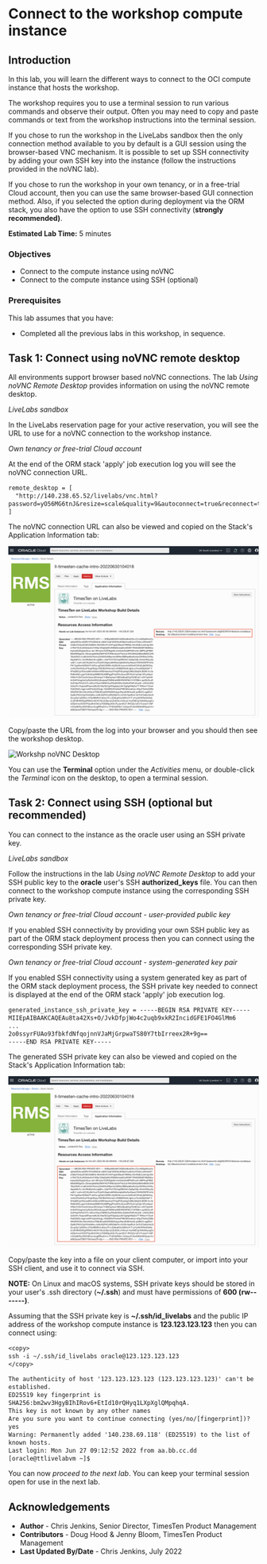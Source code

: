 # Connect to the workshop compute instance

## Introduction

In this lab, you will learn the different ways to connect to the OCI compute instance that hosts the workshop.

The workshop requires you to use a terminal session to run various commands and observe their output. Often you may need to copy and paste commands or text from the workshop instructions into the terminal session.

If you chose to run the workshop in the LiveLabs sandbox then the only connection method available to you by default is a GUI session using the browser-based VNC mechanism. It is possible to set up SSH connectivity by adding your own SSH key into the instance (follow the instructions provided in the noVNC lab).

If you chose to run the workshop in your own tenancy, or in a free-trial Cloud account, then you can use the same browser-based GUI connection method. Also, if you selected the option during deployment via the ORM stack, you also have the option to use SSH connectivity (**strongly recommended)**. 

**Estimated Lab Time:** 5 minutes

### Objectives

- Connect to the compute instance using noVNC
- Connect to the compute instance using SSH (optional)

### Prerequisites

This lab assumes that you have:

- Completed all the previous labs in this workshop, in sequence.

## Task 1: Connect using noVNC remote desktop

All environments support browser based noVNC connections. The lab *Using noVNC Remote Desktop* provides information on using the noVNC remote desktop.

_LiveLabs sandbox_

In the LiveLabs reservation page for your active reservation, you will see the URL to use for a noVNC connection to the workshop instance.

_Own tenancy or free-trial Cloud account_

At the end of the ORM stack 'apply' job execution log you will see the noVNC connection URL.

```
remote_desktop = [
  "http://140.238.65.52/livelabs/vnc.html?password=yO56MG6tnJ&resize=scale&quality=9&autoconnect=true&reconnect=true",
]
```
The noVNC connection URL can also be viewed and copied on the Stack's Application Information tab:

![Workshp noVNC connection URL](./images/orm-novnc-url.png " ")

Copy/paste the URL from the log into your browser and you should then see the workshop desktop.

![Workshp noVNC Desktop](./images/novnc-desktop.png " ")

You can use the **Terminal** option under the *Activities* menu, or double-click the *Terminal* icon on the desktop, to open a terminal session.

## Task 2: Connect using SSH (optional but recommended)

You can connect to the instance as the oracle user using an SSH private key.

_LiveLabs sandbox_

Follow the instructions in the lab *Using noVNC Remote Desktop* to add your SSH public key to the **oracle** user's SSH **authorized_keys** file. You can then connect to the workshop compute instance using the corresponding SSH private key.

_Own tenancy or free-trial Cloud account - user-provided public key_

If you enabled SSH connectivity by providing your own SSH public key as part of the ORM stack deployment process then you can connect using the corresponding SSH private key.

_Own tenancy or free-trial Cloud account - system-generated key pair_

If you enabled SSH connectivity using a system generated key as part of the ORM stack deployment process, the SSH private key needed to connect is displayed at the end of the ORM stack 'apply' job execution log. 

```
generated_instance_ssh_private_key = -----BEGIN RSA PRIVATE KEY-----
MIIEpAIBAAKCAQEAu8ta42Xs+O/JvkDfpjWo4c2uqb9xkR2IncidGFE1FO4GlMm6
...
2o0ssyrFUAo93fbkfdNfqojnnVJaMjGrpwaTS80Y7tbIrreex2R+9g==
-----END RSA PRIVATE KEY-----
```

The generated SSH private key can also be viewed and copied on the Stack's Application Information tab:

![Workshp SSH private key](./images/orm-ssh-key.png " ")

Copy/paste the key into a file on your client computer, or import into your SSH client, and use it to connect via SSH.

**NOTE:** On Linux and macOS systems, SSH private keys should be stored in your user's .ssh directory (**~/.ssh**) and must have permissions of **600 (rw-------)**.

Assuming that the SSH private key is **~/.ssh/id_livelabs** and the public IP address of the workshop compute instance is **123.123.123.123** then you can connect using:

```
<copy>
ssh -i ~/.ssh/id_livelabs oracle@123.123.123.123
</copy>
```

```
The authenticity of host '123.123.123.123 (123.123.123.123)' can't be established.
ED25519 key fingerprint is SHA256:bm2wv3HgyBIhIRov6+EtId10rQHyq1LXpXglQMpqhqA.
This key is not known by any other names
Are you sure you want to continue connecting (yes/no/[fingerprint])? yes
Warning: Permanently added '140.238.69.118' (ED25519) to the list of known hosts.
Last login: Mon Jun 27 09:12:52 2022 from aa.bb.cc.dd
[oracle@ttlivelabvm ~]$
```

You can now *proceed to the next lab*. You can keep your terminal session open for use in the next lab.

## Acknowledgements

* **Author** - Chris Jenkins, Senior Director, TimesTen Product Management
* **Contributors** -  Doug Hood & Jenny Bloom, TimesTen Product Management
* **Last Updated By/Date** - Chris Jenkins, July 2022

